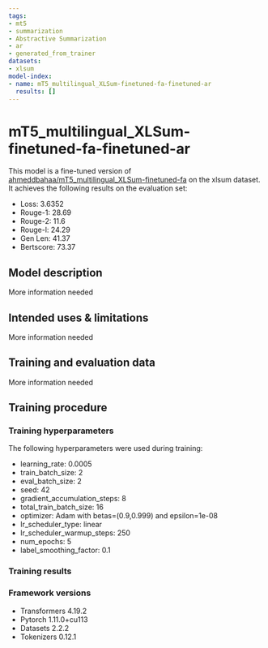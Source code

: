 ```yaml
---
tags:
- mt5
- summarization
- Abstractive Summarization
- ar
- generated_from_trainer
datasets:
- xlsum
model-index:
- name: mT5_multilingual_XLSum-finetuned-fa-finetuned-ar
  results: []
---
```


<!-- This model card has been generated automatically according to the information the Trainer had access to. You
should probably proofread and complete it, then remove this comment. -->

# mT5_multilingual_XLSum-finetuned-fa-finetuned-ar

This model is a fine-tuned version of [ahmeddbahaa/mT5_multilingual_XLSum-finetuned-fa](https://huggingface.co/ahmeddbahaa/mT5_multilingual_XLSum-finetuned-fa) on the xlsum dataset.
It achieves the following results on the evaluation set:
- Loss: 3.6352
- Rouge-1: 28.69
- Rouge-2: 11.6
- Rouge-l: 24.29
- Gen Len: 41.37
- Bertscore: 73.37

## Model description

More information needed

## Intended uses & limitations

More information needed

## Training and evaluation data

More information needed

## Training procedure

### Training hyperparameters

The following hyperparameters were used during training:
- learning_rate: 0.0005
- train_batch_size: 2
- eval_batch_size: 2
- seed: 42
- gradient_accumulation_steps: 8
- total_train_batch_size: 16
- optimizer: Adam with betas=(0.9,0.999) and epsilon=1e-08
- lr_scheduler_type: linear
- lr_scheduler_warmup_steps: 250
- num_epochs: 5
- label_smoothing_factor: 0.1

### Training results



### Framework versions

- Transformers 4.19.2
- Pytorch 1.11.0+cu113
- Datasets 2.2.2
- Tokenizers 0.12.1
